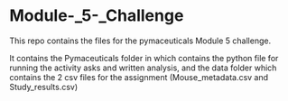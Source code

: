 # Module-_5-_Challenge
This repo contains the files for the pymaceuticals Module 5 challenge. 

It contains the Pymaceuticals folder in which contains the python file for running the activity asks and written analysis, and the data folder which contains the 2 csv files for the assignment (Mouse_metadata.csv and Study_results.csv)
